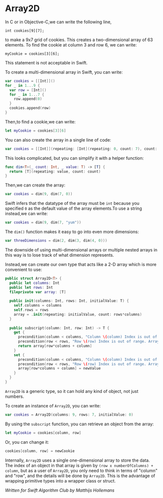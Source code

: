 # Array2D

In C or in Objective-C,we can write the following line,

	int cookies[9][7];
	
to make a 9x7 grid of cookies. This creates a two-dimensional array of 63 elements. To find the cookie at column 3 and row 6, we can write:

	myCookie = cookies[3][6];
	
This statement is not acceptable in Swift. 

To create a multi-dimensional array in Swift, you can write:

```swift
var cookies = [[Int]]()
for _ in 1...9 {
  var row = [Int]()
  for _ in 1...7 {
    row.append(0)
  }
  cookies.append(row)
}
```

Then,to find a cookie,we can write:

```swift
let myCookie = cookies[3][6]
```

You can also create the array in a single line of code:

```swift
var cookies = [[Int]](repeating: [Int](repeating: 0, count: 7), count: 9)
```

This looks complicated, but you can simplify it with a helper function:

```swift
func dim<T>(_ count: Int, _ value: T) -> [T] {
  return [T](repeating: value, count: count)
}
```

Then,we can create the array:

```swift
var cookies = dim(9, dim(7, 0))
```

Swift infers that the datatype of the array must be `int` because you specified `0` as the default value of the array elements.To use a string instead,we can write:

```swift
var cookies = dim(9, dim(7, "yum"))
```

The `dim()` function makes it easy to go into even more dimensions:

```swift
var threeDimensions = dim(2, dim(3, dim(4, 0)))
```

The downside of using multi-dimensional arrays or multiple nested arrays in this way is to lose track of what dimension represents.

Instead,we can create our own type that acts like a 2-D array which is more convenient to use:

```swift
public struct Array2D<T> {
  public let columns: Int
  public let rows: Int
  fileprivate var array: [T]
  
  public init(columns: Int, rows: Int, initialValue: T) {
    self.columns = columns
    self.rows = rows
    array = .init(repeating: initialValue, count: rows*columns)
  }
  
  public subscript(column: Int, row: Int) -> T {
    get {
      precondition(column < columns, "Column \(column) Index is out of range. Array<T>(columns: \(columns), rows:\(rows))")
      precondition(row < rows, "Row \(row) Index is out of range. Array<T>(columns: \(columns), rows:\(rows))")
      return array[row*columns + column]
    }
    set {
      precondition(column < columns, "Column \(column) Index is out of range. Array<T>(columns: \(columns), rows:\(rows))")
      precondition(row < rows, "Row \(row) Index is out of range. Array<T>(columns: \(columns), rows:\(rows))")
      array[row*columns + column] = newValue
    }
  }
}
```

`Array2D` is a generic type, so it can hold any kind of object, not just numbers.

To create an instance of `Array2D`, you can write:

```swift
var cookies = Array2D(columns: 9, rows: 7, initialValue: 0)
```

By using the `subscript` function, you can retrieve an object from the array:

```swift
let myCookie = cookies[column, row]
```

Or, you can change it:

```swift
cookies[column, row] = newCookie
```

Internally, `Array2D` uses a single one-dimensional array to store the data. The index of an object in that array is given by `(row x numberOfColumns) + column`, but as a user of `Array2D`, you only need to think in terms of "column" and "row", and the details will be done by `Array2D`. This is the advantage of wrapping primitive types into a wrapper class or struct.

*Written for Swift Algorithm Club by Matthijs Hollemans*
